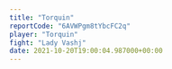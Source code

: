 ```yaml
---
title: "Torquin"
reportCode: "6AVWPgm8tYbcFC2q"
player: "Torquin"
fight: "Lady Vashj"
date: 2021-10-20T19:00:04.987000+00:00
---
```

